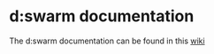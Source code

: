 # d:swarm documentation

The d:swarm documentation can be found in this [wiki](https://github.com/dswarm/dswarm-documentation/wiki)
